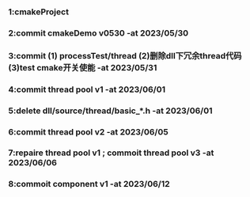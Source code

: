 ### 1:cmakeProject
### 2:commit cmakeDemo v0530 -at 2023/05/30
### 3:commit (1) processTest/thread (2)删除dll下冗余thread代码 (3)test cmake开关使能 -at 2023/05/31
### 4:commit thread pool v1 -at 2023/06/01
### 5:delete dll/source/thread/basic_*.h  -at 2023/06/01
### 6:commit thread pool v2 -at 2023/06/05
### 7:repaire thread pool v1 ; commoit thread pool v3 -at 2023/06/06
### 8:commoit component v1 -at 2023/06/12